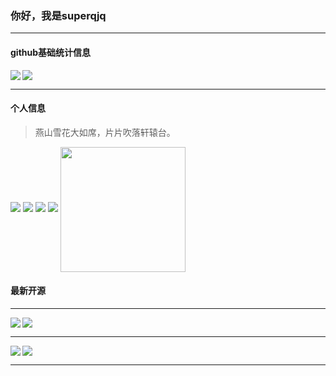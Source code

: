 ### 你好，我是superqjq

----

#### github基础统计信息
<a href="https://github.com/lovelifeloveyou">
  <img align="left" src="https://github-readme-stats.vercel.app/api?username=lovelifeloveyou&count_private=true&show_icons=true&theme=radical" />
</a>

<a href="https://github.com/lovelifeloveyou">
  <img align="center" src="https://github-readme-stats.vercel.app/api/top-langs/?username=lovelifeloveyou&layout=compact" />
</a>


----

#### 个人信息
> 燕山雪花大如席，片片吹落轩辕台。

![](https://img.shields.io/badge/QQ-1215618342-brightgreen)
![](https://img.shields.io/badge/QQ%E7%BE%A4-916135074-brightgreen)
![](https://img.shields.io/badge/%E5%BE%AE%E4%BF%A1-sucfufufu620119-brightgreen)
![](https://img.shields.io/badge/%E5%85%AC%E4%BC%97%E5%8F%B7-%E8%8B%8F%E5%85%8B%E5%88%86%E4%BA%AB-yellowgreen)
<a href="https://github.com/lovelifeloveyou">
  <img align="center" height="200px" src="https://cdn.jsdelivr.net/gh/wangsrGit119/wangsr-image-bucket/img-article/photo-1596492784531-6e6eb5ea9993.jpg" />
</a>

#### 最新开源

----
<a href="https://github.com/lovelifeloveyou/vue-ts-cnode">
  <img align="left"  src="https://github-readme-stats.vercel.app/api/pin/?username=lovelifeloveyou&repo=vue-ts-cnode&theme=dracula" />
</a>

<a href="https://github.com/lovelifeloveyou/hooks-movie-web">
  <img align="center"  src="https://github-readme-stats.vercel.app/api/pin/?username=lovelifeloveyou&repo=hooks-movie-web&theme=dracula" />
</a>

----

<a href="https://github.com/lovelifeloveyou/ts-todolist">
  <img align="left"  src="https://github-readme-stats.vercel.app/api/pin/?username=lovelifeloveyou&repo=ts-todolist&theme=radical" />
</a>

<a href="https://github.com/lovelifeloveyou/superqjq-blog">
  <img align="center" src="https://github-readme-stats.vercel.app/api/pin/?username=lovelifeloveyou&repo=superqjq-blog&theme=radical" />
</a>



----


<!--
**lovelifeloveyou/lovelifeloveyou** is a ✨ _special_ ✨ repository because its `README.md` (this file) appears on your GitHub profile.

Here are some ideas to get you started:

- 🔭 I’m currently working on ...
- 🌱 I’m currently learning ...
- 👯 I’m looking to collaborate on ...
- 🤔 I’m looking for help with ...
- 💬 Ask me about ...
- 📫 How to reach me: ...
- 😄 Pronouns: ...
- ⚡ Fun fact: ...
-->
